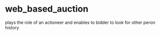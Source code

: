 # web_based_auction
plays the role of an actioneer and enables to bidder to look for other peron history
